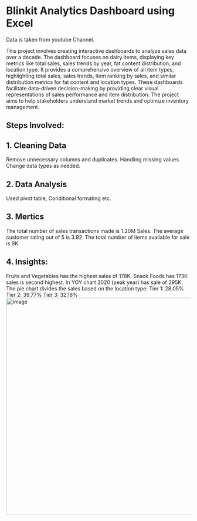 # Blinkit Analytics Dashboard using Excel
Data is taken from youtube Channel.

This project involves creating interactive dashboards to analyze sales data over a decade. The dashboard focuses on dairy items, displaying key metrics like total sales, sales trends by year, fat content distribution, and location type. It provides a comprehensive overview of all item types, highlighting total sales, sales trends, item ranking by sales, and similar distribution metrics for fat content and location types. These dashboards facilitate data-driven decision-making by providing clear visual representations of sales performance and item distribution. The project aims to help stakeholders understand market trends and optimize inventory management.

## Steps Involved:
## 1. Cleaning Data
Remove unnecessary columns and duplicates.
Handling missing values.
Change data types as needed.
## 2. Data Analysis
Used pivot table, Conditional formating etc.
## 3. Mertics
The total number of sales transactions made is 1.20M Sales.
The average customer rating out of 5 is 3.92.
The total number of items available for sale is 9K.
## 4. Insights:
Fruits and Vegetables has the highest sales of 178K.
Snack Foods has 173K sales is second highest.
In YOY chart 2020 (peak year) has sale of 295K.
The pie chart divides the sales based on the location type:
Tier 1: 28.05%
Tier 2: 39.77%
Tier 3: 32.18%
<img width="1200" height="592" alt="image" src="https://github.com/user-attachments/assets/b45ff245-3caf-4503-83c4-9e77e2c432c6" />
